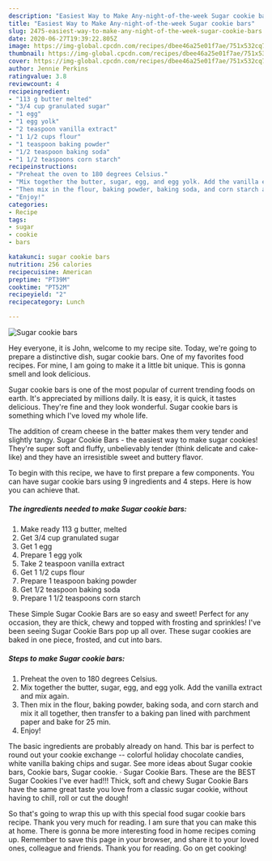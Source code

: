 ```yaml
---
description: "Easiest Way to Make Any-night-of-the-week Sugar cookie bars"
title: "Easiest Way to Make Any-night-of-the-week Sugar cookie bars"
slug: 2475-easiest-way-to-make-any-night-of-the-week-sugar-cookie-bars
date: 2020-06-27T19:39:22.805Z
image: https://img-global.cpcdn.com/recipes/dbee46a25e01f7ae/751x532cq70/sugar-cookie-bars-recipe-main-photo.jpg
thumbnail: https://img-global.cpcdn.com/recipes/dbee46a25e01f7ae/751x532cq70/sugar-cookie-bars-recipe-main-photo.jpg
cover: https://img-global.cpcdn.com/recipes/dbee46a25e01f7ae/751x532cq70/sugar-cookie-bars-recipe-main-photo.jpg
author: Jennie Perkins
ratingvalue: 3.8
reviewcount: 4
recipeingredient:
- "113 g butter melted"
- "3/4 cup granulated sugar"
- "1 egg"
- "1 egg yolk"
- "2 teaspoon vanilla extract"
- "1 1/2 cups flour"
- "1 teaspoon baking powder"
- "1/2 teaspoon baking soda"
- "1 1/2 teaspoons corn starch"
recipeinstructions:
- "Preheat the oven to 180 degrees Celsius."
- "Mix together the butter, sugar, egg, and egg yolk. Add the vanilla extract and mix again."
- "Then mix in the flour, baking powder, baking soda, and corn starch and mix it all together, then transfer to a baking pan lined with parchment paper and bake for 25 min."
- "Enjoy!"
categories:
- Recipe
tags:
- sugar
- cookie
- bars

katakunci: sugar cookie bars 
nutrition: 256 calories
recipecuisine: American
preptime: "PT39M"
cooktime: "PT52M"
recipeyield: "2"
recipecategory: Lunch

---
```



![Sugar cookie bars](https://img-global.cpcdn.com/recipes/dbee46a25e01f7ae/751x532cq70/sugar-cookie-bars-recipe-main-photo.jpg)

Hey everyone, it is John, welcome to my recipe site. Today, we're going to prepare a distinctive dish, sugar cookie bars. One of my favorites food recipes. For mine, I am going to make it a little bit unique. This is gonna smell and look delicious.

Sugar cookie bars is one of the most popular of current trending foods on earth. It's appreciated by millions daily. It is easy, it is quick, it tastes delicious. They're fine and they look wonderful. Sugar cookie bars is something which I've loved my whole life.

The addition of cream cheese in the batter makes them very tender and slightly tangy. Sugar Cookie Bars - the easiest way to make sugar cookies! They&#39;re super soft and fluffy, unbelievably tender (think delicate and cake-like) and they have an irresistible sweet and buttery flavor.


To begin with this recipe, we have to first prepare a few components. You can have sugar cookie bars using 9 ingredients and 4 steps. Here is how you can achieve that.

<!--inarticleads1-->

##### The ingredients needed to make Sugar cookie bars:

1. Make ready 113 g butter, melted
1. Get 3/4 cup granulated sugar
1. Get 1 egg
1. Prepare 1 egg yolk
1. Take 2 teaspoon vanilla extract
1. Get 1 1/2 cups flour
1. Prepare 1 teaspoon baking powder
1. Get 1/2 teaspoon baking soda
1. Prepare 1 1/2 teaspoons corn starch


These Simple Sugar Cookie Bars are so easy and sweet! Perfect for any occasion, they are thick, chewy and topped with frosting and sprinkles! I&#39;ve been seeing Sugar Cookie Bars pop up all over. These sugar cookies are baked in one piece, frosted, and cut into bars. 

<!--inarticleads2-->

##### Steps to make Sugar cookie bars:

1. Preheat the oven to 180 degrees Celsius.
1. Mix together the butter, sugar, egg, and egg yolk. Add the vanilla extract and mix again.
1. Then mix in the flour, baking powder, baking soda, and corn starch and mix it all together, then transfer to a baking pan lined with parchment paper and bake for 25 min.
1. Enjoy!


The basic ingredients are probably already on hand. This bar is perfect to round out your cookie exchange -- colorful holiday chocolate candies, white vanilla baking chips and sugar. See more ideas about Sugar cookie bars, Cookie bars, Sugar cookie. · Sugar Cookie Bars. These are the BEST Sugar Cookies I&#39;ve ever had!!! Thick, soft and chewy Sugar Cookie Bars have the same great taste you love from a classic sugar cookie, without having to chill, roll or cut the dough! 

So that's going to wrap this up with this special food sugar cookie bars recipe. Thank you very much for reading. I am sure that you can make this at home. There is gonna be more interesting food in home recipes coming up. Remember to save this page in your browser, and share it to your loved ones, colleague and friends. Thank you for reading. Go on get cooking!
